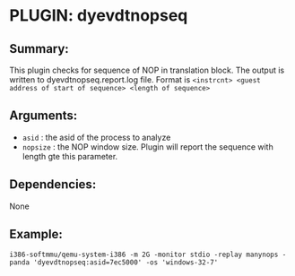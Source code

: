 PLUGIN: dyevdtnopseq
======


Summary:
------

This plugin checks for sequence of NOP in translation block.
The output is written to dyevdtnopseq.report.log file. 
Format is `<instrcnt> <guest address of start of sequence> <length of sequence>`


Arguments:
---------

* `asid`	: the asid of the process to analyze
* `nopsize`	: the NOP window size. Plugin will report the sequence with length gte this parameter.


Dependencies:
------------

None


Example:
-------

`i386-softmmu/qemu-system-i386 -m 2G -monitor stdio -replay manynops -panda 'dyevdtnopseq:asid=7ec5000' -os 'windows-32-7'`


